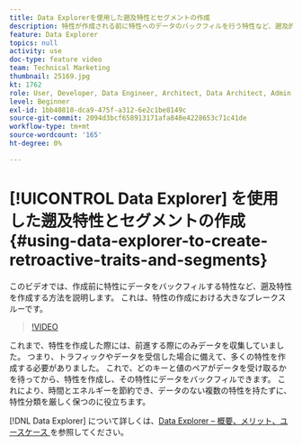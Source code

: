 ```yaml
---
title: Data Explorerを使用した遡及特性とセグメントの作成
description: 特性が作成される前に特性へのデータのバックフィルを行う特性など、遡及的特性を作成する方法について説明します。 これは、特性の作成における大きなブレークスルーです。
feature: Data Explorer
topics: null
activity: use
doc-type: feature video
team: Technical Marketing
thumbnail: 25169.jpg
kt: 1762
role: User, Developer, Data Engineer, Architect, Data Architect, Admin, Leader
level: Beginner
exl-id: 1bb40810-dca9-475f-a312-6e2c1be8149c
source-git-commit: 2094d3bcf658913171afa848e4228653c71c41de
workflow-type: tm+mt
source-wordcount: '165'
ht-degree: 0%

---
```


# [!UICONTROL Data Explorer] を使用した遡及特性とセグメントの作成 {#using-data-explorer-to-create-retroactive-traits-and-segments}

このビデオでは、作成前に特性にデータをバックフィルする特性など、遡及特性を作成する方法を説明します。 これは、特性の作成における大きなブレークスルーです。

>[!VIDEO](https://video.tv.adobe.com/v/25169/?quality=12)

これまで、特性を作成した際には、前進する際にのみデータを収集していました。 つまり、トラフィックやデータを受信した場合に備えて、多くの特性を作成する必要がありました。 これで、どのキーと値のペアがデータを受け取るかを待ってから、特性を作成し、その特性にデータをバックフィルできます。 これにより、時間とエネルギーを節約でき、データのない複数の特性を持たずに、特性分類を厳しく保つのに役立ちます。

[!DNL Data Explorer] について詳しくは、[Data Explorer – 概要、メリット、ユースケース ](https://experiencecloud.adobe.com/resources/help/en_US/aam/data-explorer.html) を参照してください。
